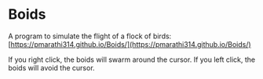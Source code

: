 # Boids 

A program to simulate the flight of a flock of birds: [https://pmarathi314.github.io/Boids/](https://pmarathi314.github.io/Boids/)

If you right click, the boids will swarm around the cursor.
If you left click, the boids will avoid the cursor.